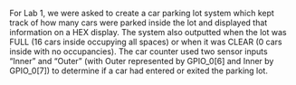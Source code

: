 For Lab 1, we were asked to create a car parking lot system which kept track of how many cars were parked inside the lot
and displayed that information on a HEX display. The system also outputted when the lot was FULL (16 cars inside occupying all spaces) 
or when it was CLEAR (0 cars inside with no occupancies). The car counter used two sensor inputs “Inner” and “Outer” (with Outer represented by GPIO_0[6] and
Inner by GPIO_0[7]) to determine if a car had entered or exited the parking lot. 
